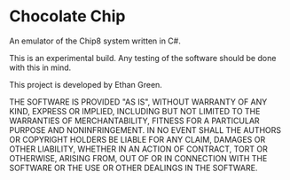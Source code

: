 # Chocolate Chip
An emulator of the Chip8 system written in C#.

This is an experimental build. Any testing of the software should be done with this in mind.

This project is developed by Ethan Green.

THE SOFTWARE IS PROVIDED "AS IS", WITHOUT WARRANTY OF ANY KIND, EXPRESS OR IMPLIED, INCLUDING BUT NOT LIMITED TO THE WARRANTIES OF MERCHANTABILITY, FITNESS FOR A PARTICULAR PURPOSE AND NONINFRINGEMENT. IN NO EVENT SHALL THE AUTHORS OR COPYRIGHT HOLDERS BE LIABLE FOR ANY CLAIM, DAMAGES OR OTHER LIABILITY, WHETHER IN AN ACTION OF CONTRACT, TORT OR OTHERWISE, ARISING FROM, OUT OF OR IN CONNECTION WITH THE SOFTWARE OR THE USE OR OTHER DEALINGS IN THE SOFTWARE.
